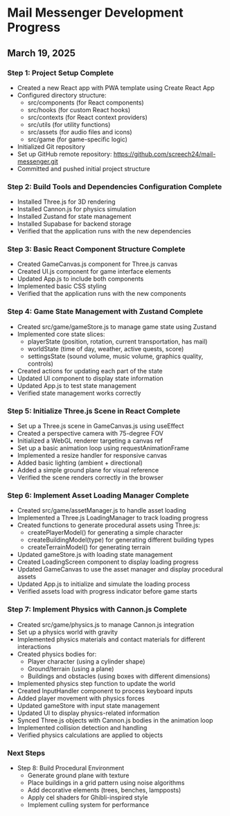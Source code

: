# Mail Messenger Development Progress

## March 19, 2025

### Step 1: Project Setup Complete
- Created a new React app with PWA template using Create React App
- Configured directory structure:
  - src/components (for React components)
  - src/hooks (for custom React hooks)
  - src/contexts (for React context providers)
  - src/utils (for utility functions)
  - src/assets (for audio files and icons)
  - src/game (for game-specific logic)
- Initialized Git repository
- Set up GitHub remote repository: https://github.com/screech24/mail-messenger.git
- Committed and pushed initial project structure

### Step 2: Build Tools and Dependencies Configuration Complete
- Installed Three.js for 3D rendering
- Installed Cannon.js for physics simulation
- Installed Zustand for state management
- Installed Supabase for backend storage
- Verified that the application runs with the new dependencies

### Step 3: Basic React Component Structure Complete
- Created GameCanvas.js component for Three.js canvas
- Created UI.js component for game interface elements
- Updated App.js to include both components
- Implemented basic CSS styling
- Verified that the application runs with the new components

### Step 4: Game State Management with Zustand Complete
- Created src/game/gameStore.js to manage game state using Zustand
- Implemented core state slices:
  - playerState (position, rotation, current transportation, has mail)
  - worldState (time of day, weather, active quests, score)
  - settingsState (sound volume, music volume, graphics quality, controls)
- Created actions for updating each part of the state
- Updated UI component to display state information
- Updated App.js to test state management
- Verified state management works correctly

### Step 5: Initialize Three.js Scene in React Complete
- Set up a Three.js scene in GameCanvas.js using useEffect
- Created a perspective camera with 75-degree FOV
- Initialized a WebGL renderer targeting a canvas ref
- Set up a basic animation loop using requestAnimationFrame
- Implemented a resize handler for responsive canvas
- Added basic lighting (ambient + directional)
- Added a simple ground plane for visual reference
- Verified the scene renders correctly in the browser

### Step 6: Implement Asset Loading Manager Complete
- Created src/game/assetManager.js to handle asset loading
- Implemented a Three.js LoadingManager to track loading progress
- Created functions to generate procedural assets using Three.js:
  - createPlayerModel() for generating a simple character
  - createBuildingModel(type) for generating different building types
  - createTerrainModel() for generating terrain
- Updated gameStore.js with loading state management
- Created LoadingScreen component to display loading progress
- Updated GameCanvas to use the asset manager and display procedural assets
- Updated App.js to initialize and simulate the loading process
- Verified assets load with progress indicator before game starts

### Step 7: Implement Physics with Cannon.js Complete
- Created src/game/physics.js to manage Cannon.js integration
- Set up a physics world with gravity
- Implemented physics materials and contact materials for different interactions
- Created physics bodies for:
  - Player character (using a cylinder shape)
  - Ground/terrain (using a plane)
  - Buildings and obstacles (using boxes with different dimensions)
- Implemented physics step function to update the world
- Created InputHandler component to process keyboard inputs
- Added player movement with physics forces
- Updated gameStore with input state management
- Updated UI to display physics-related information
- Synced Three.js objects with Cannon.js bodies in the animation loop
- Implemented collision detection and handling
- Verified physics calculations are applied to objects

### Next Steps
- Step 8: Build Procedural Environment
  - Generate ground plane with texture
  - Place buildings in a grid pattern using noise algorithms
  - Add decorative elements (trees, benches, lampposts)
  - Apply cel shaders for Ghibli-inspired style
  - Implement culling system for performance
